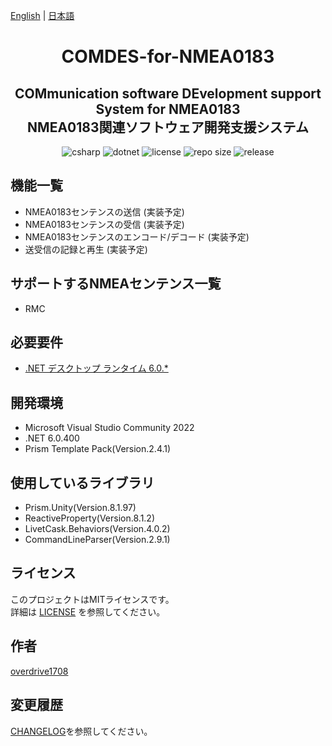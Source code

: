 [English](README.md) | [日本語](README.ja.md)

<h1 align="center">
    COMDES-for-NMEA0183
</h1>

<h2 align="center">
    COMmunication software DEvelopment support System for NMEA0183<br>
    NMEA0183関連ソフトウェア開発支援システム
</h2>

<div align="center">
    <img alt="csharp" src="https://img.shields.io/badge/csharp-blue.svg?style=plastic&logo=csharp">
    <img alt="dotnet" src="https://img.shields.io/badge/.NET-blue.svg?style=plastic&logo=dotnet">
    <img alt="license" src="https://img.shields.io/github/license/overdrive1708/COMDES-for-NMEA0183?style=plastic">
    <img alt="repo size" src="https://img.shields.io/github/repo-size/overdrive1708/COMDES-for-NMEA0183?style=plastic&logo=github">
    <img alt="release" src="https://img.shields.io/github/release/overdrive1708/COMDES-for-NMEA0183?style=plastic&logo=github">
</div>

## 機能一覧
- NMEA0183センテンスの送信 (実装予定)
- NMEA0183センテンスの受信 (実装予定)
- NMEA0183センテンスのエンコード/デコード (実装予定)
- 送受信の記録と再生 (実装予定)

## サポートするNMEAセンテンス一覧
- RMC

## 必要要件
- [.NET デスクトップ ランタイム 6.0.*](https://dotnet.microsoft.com/ja-jp/download/dotnet/6.0)

## 開発環境
- Microsoft Visual Studio Community 2022
- .NET 6.0.400
- Prism Template Pack(Version.2.4.1)

## 使用しているライブラリ
- Prism.Unity(Version.8.1.97)
- ReactiveProperty(Version.8.1.2)
- LivetCask.Behaviors(Version.4.0.2)
- CommandLineParser(Version.2.9.1)

## ライセンス
このプロジェクトはMITライセンスです。  
詳細は [LICENSE](LICENSE) を参照してください。

## 作者
[overdrive1708](https://github.com/overdrive1708)

## 変更履歴
[CHANGELOG](CHANGELOG.md)を参照してください｡
